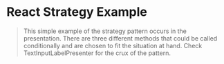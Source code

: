 # React Strategy Example

> This simple example of the strategy pattern occurs in the presentation.  There are three different methods that could be called conditionally and are chosen to fit the situation at hand.  Check TextInputLabelPresenter for the crux of the pattern.